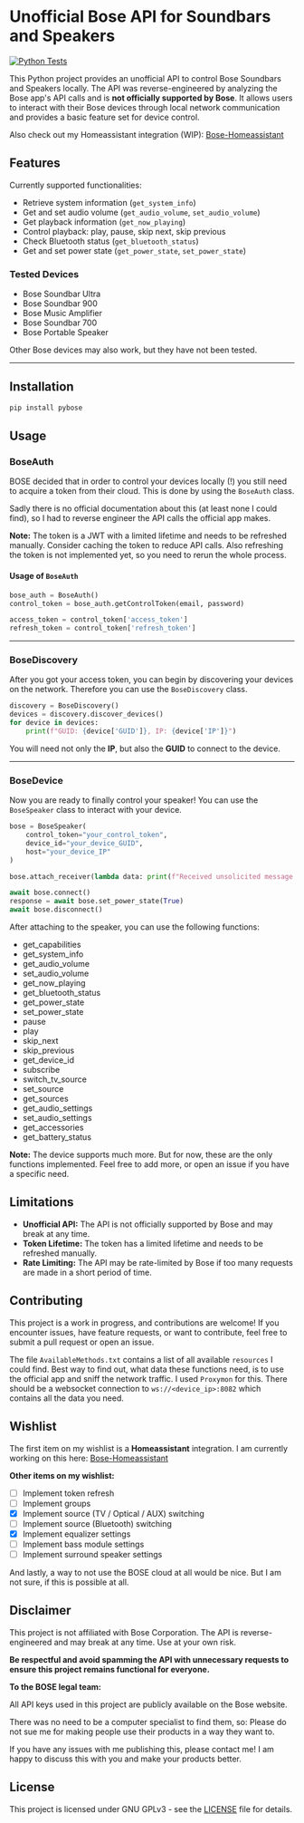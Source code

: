 # Unofficial Bose API for Soundbars and Speakers

[![Python Tests](https://github.com/cavefire/pybose/actions/workflows/python-tests.yml/badge.svg)](https://github.com/cavefire/pybose/actions/workflows/python-tests.yml)

This Python project provides an unofficial API to control Bose Soundbars and Speakers locally. The API was reverse-engineered by analyzing the Bose app's API calls and is **not officially supported by Bose**. It allows users to interact with their Bose devices through local network communication and provides a basic feature set for device control.

Also check out my Homeassistant integration (WIP): [Bose-Homeassistant](https://github.com/cavefire/Bose-Homeassistant)

## Features

Currently supported functionalities:
- Retrieve system information (`get_system_info`)
- Get and set audio volume (`get_audio_volume`, `set_audio_volume`)
- Get playback information (`get_now_playing`)
- Control playback: play, pause, skip next, skip previous
- Check Bluetooth status (`get_bluetooth_status`)
- Get and set power state (`get_power_state`, `set_power_state`)

### Tested Devices
- Bose Soundbar Ultra
- Bose Soundbar 900
- Bose Music Amplifier
- Bose Soundbar 700
- Bose Portable Speaker

Other Bose devices may also work, but they have not been tested.

---

## Installation

```bash
pip install pybose
```

## Usage

### BoseAuth
BOSE decided that in order to control your devices locally (!) you still need to acquire a token from their cloud. This is done by using the `BoseAuth` class. 

Sadly there is no official documentation about this (at least none I could find), so I had to reverse engineer the API calls the official app makes. 

**Note:** The token is a JWT with a limited lifetime and needs to be refreshed manually. Consider caching the token to reduce API calls. Also refreshing the token is not implemented yet, so you need to rerun the whole process.

#### Usage of `BoseAuth`
```python
bose_auth = BoseAuth()
control_token = bose_auth.getControlToken(email, password)

access_token = control_token['access_token']
refresh_token = control_token['refresh_token']
```

---

### BoseDiscovery
After you got your access token, you can begin by discovering your devices on the network. Therefore you can use the `BoseDiscovery` class.

```python
discovery = BoseDiscovery()
devices = discovery.discover_devices()
for device in devices:
    print(f"GUID: {device['GUID']}, IP: {device['IP']}")
```

You will need not only the **IP**, but also the **GUID** to connect to the device.

---

### BoseDevice
Now you are ready to finally control your speaker! You can use the `BoseSpeaker` class to interact with your device.

```python
bose = BoseSpeaker(
    control_token="your_control_token",
    device_id="your_device_GUID",
    host="your_device_IP"
)

bose.attach_receiver(lambda data: print(f"Received unsolicited message: {json.dumps(data, indent=4)}"))

await bose.connect()
response = await bose.set_power_state(True)
await bose.disconnect()
```

After attaching to the speaker, you can use the following functions:
* get_capabilities
* get_system_info
* get_audio_volume
* set_audio_volume
* get_now_playing
* get_bluetooth_status
* get_power_state
* set_power_state
* pause
* play
* skip_next
* skip_previous
* get_device_id
* subscribe
* switch_tv_source
* set_source
* get_sources
* get_audio_settings
* set_audio_settings
* get_accessories
* get_battery_status

**Note:** The device supports much more. But for now, these are the only functions implemented. Feel free to add more, or open an issue if you have a specific need.

## Limitations
* **Unofficial API:** The API is not officially supported by Bose and may break at any time.
* **Token Lifetime:** The token has a limited lifetime and needs to be refreshed manually.
* **Rate Limiting:** The API may be rate-limited by Bose if too many requests are made in a short period of time.

## Contributing
This project is a work in progress, and contributions are welcome!
If you encounter issues, have feature requests, or want to contribute, feel free to submit a pull request or open an issue.

The file `AvailableMethods.txt` contains a list of all available `resources` I could find.
Best way to find out, what data these functions need, is to use the official app and sniff the network traffic. I used `Proxymon` for this. There should be a websocket connection to `ws://<device_ip>:8082` which contains all the data you need.

## Wishlist

The first item on my wishlist is a **Homeassistant** integration. I am currently working on this here: [Bose-Homeassistant](https://github.com/cavefire/Bose-Homeassistant)

**Other items on my wishlist:**

- [ ] Implement token refresh
- [ ] Implement groups
- [x] Implement source (TV / Optical / AUX) switching
- [ ] Implement source (Bluetooth) switching
- [x] Implement equalizer settings
- [ ] Implement bass module settings
- [ ] Implement surround speaker settings

And lastly, a way to not use the BOSE cloud at all would be nice. But I am not sure, if this is possible at all.

## Disclaimer
This project is not affiliated with Bose Corporation. The API is reverse-engineered and may break at any time. Use at your own risk.

**Be respectful and avoid spamming the API with unnecessary requests to ensure this project remains functional for everyone.**


**To the BOSE legal team:**

All API keys used in this project are publicly available on the Bose website.

There was no need to be a computer specialist to find them, so: Please do not sue me for making people use their products in a way they want to.

If you have any issues with me publishing this, please contact me! I am happy to discuss this with you and make your products better.

## License
This project is licensed under GNU GPLv3 - see the [LICENSE](LICENSE) file for details.
